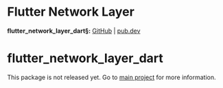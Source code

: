 # Flutter Network Layer

**flutter_network_layer_dart§:** [GitHub][gh_flutter_network_layer_dart] | [pub.dev][pd_flutter_network_layer_dart]

# flutter_network_layer_dart

This package is not released yet. Go to [main project][gh_flutter_network_layer] for more information.

[gh_flutter_network_layer]: https://github.com/femrek/flutter_network_layer

[gh_flutter_network_layer_dart]: https://github.com/femrek/flutter_network_layer/tree/main/flutter_network_layer_dart

[pd_flutter_network_layer_dart]: https://pub.dev/packages/flutter_network_layer_dart
